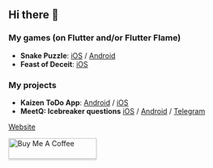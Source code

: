 ## Hi there 👋

### My games (on Flutter and/or Flutter Flame)

- **Snake Puzzle**: [iOS](https://apps.apple.com/us/app/snake-puzzles/id6738164139) / [Android](https://play.google.com/store/apps/details?id=com.crazy_snake_game.crazy_snake_game)
- **Feast of Deceit**: [iOS](https://apps.apple.com/us/app/feast-of-deceit/id6737427668)

### My projects

- **Kaizen ToDo App**: [Android](https://play.google.com/store/apps/details?id=com.kaizen_app.kaizen_app) / [iOS](https://apps.apple.com/us/app/kaizen-todo-productivity/id6737436181)
- **MeetQ: Icebreaker questions** [iOS](https://apps.apple.com/us/app/meetq-icebreaker-questions/id6741868082) / [Android](https://play.google.com/store/apps/details?id=com.meetbot_app.meetbot_app) / [Telegram](https://t.me/meetquestionbot)



[Website](https://myka-world.web.app/)


<a href="https://www.buymeacoffee.com/gbraad" target="_blank"><img src="https://www.buymeacoffee.com/assets/img/custom_images/orange_img.png" alt="Buy Me A Coffee" style="height: 41px !important;width: 174px !important;box-shadow: 0px 3px 2px 0px rgba(190, 190, 190, 0.5) !important;-webkit-box-shadow: 0px 3px 2px 0px rgba(190, 190, 190, 0.5) !important;" ></a>
